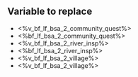## Variable to replace
- <%v_bf_lf_bsa_2_community_quest%>
- <%bf_lf_bsa_2_community_quest%>
- <%v_bf_lf_bsa_2_river_insp%>
- <%bf_lf_bsa_2_river_insp%>
- <%v_bf_lf_bsa_2_village%>
- <%v_bf_lf_bsa_2_village%>

